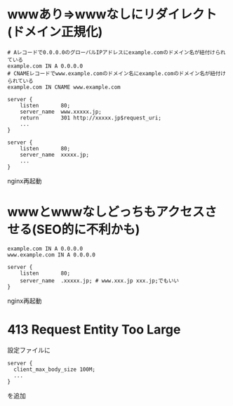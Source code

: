 # wwwあり⇒wwwなしにリダイレクト(ドメイン正規化)
```
# Aレコードで0.0.0.0のグローバルIPアドレスにexample.comのドメイン名が紐付けられている
example.com IN A 0.0.0.0 
# CNAMEレコードでwww.example.comのドメイン名にexample.comのドメイン名が紐付けられている
example.com IN CNAME www.example.com 
```

```
server {
    listen       80;
    server_name  www.xxxxx.jp;
    return       301 http://xxxxx.jp$request_uri;
    ...
}

server {
    listen       80;
    server_name  xxxxx.jp;
    ...
}
```
nginx再起動

# wwwとwwwなしどっちもアクセスさせる(SEO的に不利かも)
```
example.com IN A 0.0.0.0 
www.example.com IN A 0.0.0.0
```

```
server {
    listen       80;
    server_name  .xxxxx.jp; # www.xxx.jp xxx.jp;でもいい
}
```
nginx再起動

# 413 Request Entity Too Large
設定ファイルに
```nginx
server {
  client_max_body_size 100M;
  ...
}
```
を追加
